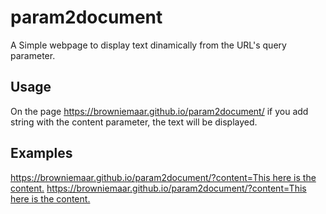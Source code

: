 # param2document

A Simple webpage to display text dinamically from the URL's query parameter.

## Usage

On the page https://browniemaar.github.io/param2document/ if you add string with the content parameter, the text will be displayed.

## Examples

[https://browniemaar.github.io/param2document/?content=This here is the content.](https://browniemaar.github.io/param2document/?content=This%20here%20is%20the%20content.)
[https://browniemaar.github.io/param2document/?content=This here is the content.](https://browniemaar.github.io/param2document/?content=This%20also%20is%20the%20content.)

